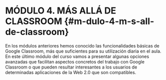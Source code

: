 # MÓDULO 4\. MÁS ALLÁ DE CLASSROOM {#m-dulo-4-m-s-all-de-classroom}

En los módulos anteriores hemos conocido las funcionalidades básicas de Google Classroom, más que suficientes para su utilización diaria en el aula. En este último módulo del curso vamos a presentar algunas opciones avanzadas que facilitan aspectos concretos del trabajo con Google Classroom o que pueden resultar interesantes a los usuarios de determinadas aplicaciones de la Web 2.0 que son compatibles.